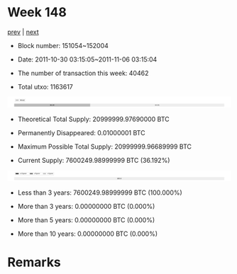 # Week 148

[prev](week0147.md) | [next](week0149.md)

- Block number: 151054~152004

- Date: 2011-10-30 03:15:05~2011-11-06 03:15:04

- The number of transaction this week: 40462

- Total utxo: 1163617

![](../images/mined_week0148.png)

- Theoretical Total Supply: 20999999.97690000 BTC

- Permanently Disappeared: 0.01000001 BTC

- Maximum Possible Total Supply: 20999999.96689999 BTC

- Current Supply: 7600249.98999999 BTC (36.192%)

![](../images/year_week0148.png)


- Less than 3 years: 7600249.98999999 BTC (100.000%)

- More than 3 years: 0.00000000 BTC (0.000%)

- More than 5 years: 0.00000000 BTC (0.000%)

- More than 10 years: 0.00000000 BTC (0.000%)

# Remarks

